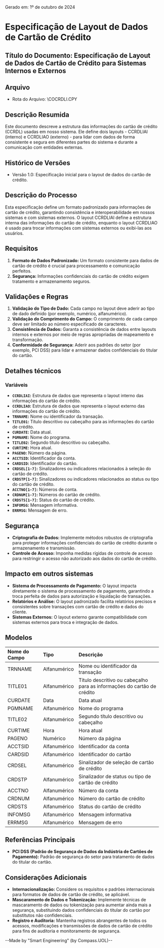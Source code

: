 Gerado em: 1º de outubro de 2024

# Especificação de Layout de Dados de Cartão de Crédito

## Título do Documento: Especificação de Layout de Dados de Cartão de Crédito para Sistemas Internos e Externos

## Arquivo

- Rota do Arquivo: \COCRDLI.CPY

## Descrição Resumida

Este documento descreve a estrutura das informações do cartão de crédito (CCRDL) usadas em nosso sistema. Ele define dois layouts - CCRDLIAI (interno) e CCRDLIAO (externo) - para lidar com dados de forma consistente e segura em diferentes partes do sistema e durante a comunicação com entidades externas.

## Histórico de Versões

- Versão 1.0: Especificação inicial para o layout de dados do cartão de crédito.

## Descrição do Processo

Esta especificação define um formato padronizado para informações de cartão de crédito, garantindo consistência e interoperabilidade em nossos sistemas e com sistemas externos. O layout CCRDLIAI define a estrutura interna das informações do cartão de crédito, enquanto o layout CCRDLIAO é usado para trocar informações com sistemas externos ou exibi-las aos usuários.

## Requisitos

1.  **Formato de Dados Padronizado:** Um formato consistente para dados de cartão de crédito é crucial para processamento e comunicação perfeitos.
2.  **Segurança:** Informações confidenciais do cartão de crédito exigem tratamento e armazenamento seguros.

## Validações e Regras

1.  **Validação do Tipo de Dado:** Cada campo no layout deve aderir ao tipo de dado definido (por exemplo, numérico, alfanumérico).
2.  **Validação do Comprimento do Campo:** O comprimento de cada campo deve ser limitado ao número especificado de caracteres.
3.  **Consistência de Dados:** Garanta a consistência de dados entre layouts internos e externos por meio de regras apropriadas de mapeamento e transformação.
4.  **Conformidade de Segurança:** Aderir aos padrões do setor (por exemplo, PCI DSS) para lidar e armazenar dados confidenciais do titular do cartão.

## Detalhes técnicos

### Variáveis

-   **`CCRDLIAI`:**  Estrutura de dados que representa o layout interno das informações do cartão de crédito.
-   **`CCRDLIAO`:**  Estrutura de dados que representa o layout externo das informações do cartão de crédito.
-   **`TRNNAME`:** Nome ou identificador da transação.
-   **`TITLE01`:** Título descritivo ou cabeçalho para as informações do cartão de crédito.
-   **`CURDATE`:** Data atual.
-   **`PGMNAME`:** Nome do programa.
-   **`TITLE02`:** Segundo título descritivo ou cabeçalho.
-   **`CURTIME`:** Hora atual.
-   **`PAGENO`:** Número da página.
-   **`ACCTSID`:** Identificador da conta.
-   **`CARDSID`:** Identificador do cartão.
-   **`CRDSEL[1-7]`:**  Sinalizadores ou indicadores relacionados à seleção do cartão de crédito.
-   **`CRDSTP[1-7]`:**  Sinalizadores ou indicadores relacionados ao status ou tipo do cartão de crédito.
-   **`ACCTNO[1-7]`:** Números de conta.
-   **`CRDNUM[1-7]`:** Números do cartão de crédito.
-   **`CRDSTS[1-7]`:** Status do cartão de crédito.
-   **`INFOMSG`:** Mensagem informativa.
-   **`ERRMSG`:** Mensagem de erro.

## Segurança

-   **Criptografia de Dados:** Implemente métodos robustos de criptografia para proteger informações confidenciais do cartão de crédito durante o armazenamento e transmissão.
-   **Controle de Acesso:** Imponha medidas rígidas de controle de acesso para restringir o acesso não autorizado aos dados do cartão de crédito.

## Impacto em outros sistemas

-   **Sistema de Processamento de Pagamento:** O layout impacta diretamente o sistema de processamento de pagamento, garantindo a troca perfeita de dados para autorização e liquidação de transações.
-   **Relatórios e Análise:** O layout padronizado facilita relatórios precisos e consistentes sobre transações com cartão de crédito e dados do cliente.
-   **Sistemas Externos:** O layout externo garante compatibilidade com sistemas externos para troca e integração de dados.

## Modelos

| Nome do Campo | Tipo        | Descrição                                                         |
| :---------- | :---------- | :------------------------------------------------------------------ |
| TRNNAME    | Alfanumérico | Nome ou identificador da transação                                       |
| TITLE01    | Alfanumérico | Título descritivo ou cabeçalho para as informações do cartão de crédito       |
| CURDATE    | Data         | Data atual                                                         |
| PGMNAME    | Alfanumérico | Nome do programa                                                        |
| TITLE02    | Alfanumérico | Segundo título descritivo ou cabeçalho                                  |
| CURTIME    | Hora         | Hora atual                                                         |
| PAGENO     | Numérico      | Número da página                                                           |
| ACCTSID    | Alfanumérico | Identificador da conta                                                    |
| CARDSID    | Alfanumérico | Identificador do cartão                                                     |
| CRDSEL     | Alfanumérico | Sinalizador de seleção de cartão de crédito                                          |
| CRDSTP     | Alfanumérico | Sinalizador de status ou tipo de cartão de crédito                                      |
| ACCTNO     | Alfanumérico | Número da conta                                                       |
| CRDNUM     | Alfanumérico | Número do cartão de crédito                                                   |
| CRDSTS     | Alfanumérico | Status do cartão de crédito                                                  |
| INFOMSG    | Alfanumérico | Mensagem informativa                                                 |
| ERRMSG     | Alfanumérico | Mensagem de erro                                                        |

## Referências Principais

-   **PCI DSS (Padrão de Segurança de Dados da Indústria de Cartões de Pagamento):**  Padrão de segurança do setor para tratamento de dados do titular do cartão.

## Considerações Adicionais

-   **Internacionalização:** Considere os requisitos e padrões internacionais para formatos de dados de cartão de crédito, se aplicável.
-   **Mascaramento de Dados e Tokenização:** Implemente técnicas de mascaramento de dados ou tokenização para aumentar ainda mais a segurança, substituindo dados confidenciais do titular do cartão por substitutos não confidenciais.
-   **Registro e Auditoria:** Mantenha registros abrangentes de todos os acessos, modificações e transmissões de dados de cartão de crédito para fins de auditoria e monitoramento de segurança.

--Made by "Smart Engineering" (by Compass.UOL)--